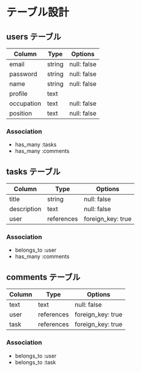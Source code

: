# テーブル設計

## users テーブル

| Column     | Type   | Options     |
| ---------- | ------ | ----------- |
| email      | string | null: false |
| password   | string | null: false |
| name       | string | null: false |
| profile    | text   |             |
| occupation | text   | null: false |
| position   | text   | null: false |

### Association

- has_many :tasks
- has_many :comments

## tasks テーブル

| Column     | Type       | Options           |
| ---------- | ---------- | ----------------- |  
| title      | string     | null: false       | 
| description|  text      | null: false       | 
| user       | references | foreign_key: true |

### Association

- belongs_to :user
- has_many :comments

## comments テーブル

| Column    | Type       | Options           |
| --------- | ---------- | ----------------- |
| text      | text       | null: false       |
| user      | references | foreign_key: true |
| task      | references | foreign_key: true |

### Association
- belongs_to :user
- belongs_to :task

